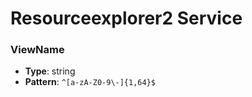 # Resourceexplorer2 Service

### ViewName
- **Type**: string
- **Pattern**: `^[a-zA-Z0-9\-]{1,64}$`

